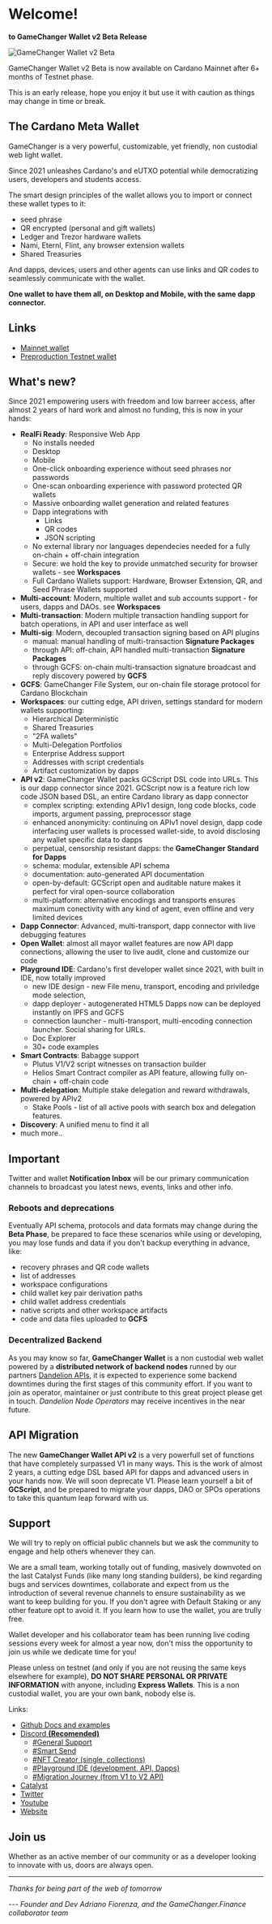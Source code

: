 
# Welcome!

**to GameChanger Wallet v2 Beta Release**

![GameChanger Wallet v2 Beta](/gcw-logo-300x85.png "GameChanger Wallet v2 Beta")

GameChanger Wallet v2 Beta is now available on Cardano Mainnet after 6+ months of Testnet phase.

This is an early release, hope you enjoy it but use it with caution as things may change in time or break.

## The Cardano Meta Wallet

GameChanger is a very powerful, customizable, yet friendly, non custodial web light wallet. 

Since 2021 unleashes Cardano's and eUTXO potential while democratizing users, developers and students access.

The smart design principles of the wallet allows you to import or connect these wallet types to it:
 - seed phrase
 - QR encrypted (personal and gift wallets) 
 - Ledger and Trezor hardware wallets 
 - Nami, Eternl, Flint, any browser extension wallets
 - Shared Treasuries
 
 And dapps, devices, users and other agents can use links and QR codes to seamlessly communicate with the wallet.

 **One wallet to have them all, on Desktop and Mobile, with the same dapp connector.**

## Links

- [Mainnet wallet](https://beta-wallet.gamechanger.finance/)
- [Preproduction Testnet wallet](https://beta-preprod-wallet.gamechanger.finance/)

## What's new?

Since 2021 empowering users with freedom and low barreer access, after almost 2 years of hard work and almost no funding, this is now in your hands:

-  **RealFi Ready**: Responsive Web App
    - No installs needed
    - Desktop
    - Mobile
    - One-click onboarding experience without seed phrases nor passwords    
    - One-scan  onboarding experience with password protected QR wallets
    - Massive onboarding wallet generation and related features
    - Dapp integrations with 
        - Links
        - QR codes 
        - JSON scripting
    - No external library nor languages dependecies needed for a fully on-chain + off-chain integration    
    - Secure: we hold the key to provide unmatched security for browser wallets - see  **Workspaces** 
    - Full Cardano Wallets support: Hardware, Browser Extension, QR, and Seed Phrase Wallets supported
-  **Multi-account**: Modern, multiple wallet and sub accounts support - for users, dapps and DAOs. see **Workspaces**
-  **Multi-transaction**: Modern multiple transaction handling support for batch operations, in API and user interface as well
-  **Multi-sig**: Modern, decoupled transaction signing based on API plugins
    - manual: manual handling of multi-transaction **Signature Packages** 
    - through API: off-chain, API handled multi-transaction **Signature Packages** 
    - through GCFS: on-chain multi-transaction signature broadcast and reply discovery powered by **GCFS**
-  **GCFS**: GameChanger File System, our on-chain file storage protocol for Cardano Blockchain
-  **Workspaces**: our cutting edge, API driven, settings standard for modern wallets supporting:
    - Hierarchical Deterministic
    - Shared Treasuries
    - "2FA wallets"
    - Multi-Delegation Portfolios
    - Enterprise Address support
    - Addresses with script credentials
    - Artifact customization by dapps     
-  **API v2**: GameChanger Wallet packs GCScript DSL code into URLs. This is our dapp connector since 2021.
    GCScript now is a feature rich low code JSON based DSL, an entire Cardano library as dapp connector
    - complex scripting: extending APIv1 design, long code blocks, code imports, argument passing, preprocessor stage
    - enhanced anonymicity: continuing on APIv1 novel design, dapp code interfacing user wallets is processed wallet-side, to avoid disclosing any wallet specific data to dapps
    - perpetual, censorship resistant dapps: the **GameChanger Standard for Dapps**
    - schema: modular, extensible API schema
    - documentation: auto-generated API documentation
    - open-by-default: GCScript open and auditable nature makes it perfect for viral open-source collaboration
    - multi-platform: alternative encodings and transports ensures maximum conectivity with any kind of agent, even offline and very limited devices
-  **Dapp Connector**: Advanced, multi-transport, dapp connector with live debugging features
-  **Open Wallet**: almost all mayor wallet features are now API dapp connections, allowing the user to live audit, clone and customize our code
-  **Playground IDE**: Cardano's first developer wallet since 2021, with built in IDE, now totally improved
    - new IDE design - new File menu, transport, encoding and priviledge mode selection, 
    - dapp deployer -  autogenerated HTML5 Dapps now can be deployed instantly on IPFS and GCFS
    - connection launcher - multi-transport, multi-encoding connection launcher. Social sharing for URLs.
    - Doc Explorer
    - 30+ code examples 
-  **Smart Contracts**: Babagge support
    - Plutus V1/V2 script witnesses on transaction builder
    - Helios Smart Contract compiler as API feature, allowing fully on-chain + off-chain code
-  **Multi-delegation**: Multiple stake delegation and reward withdrawals, powered by APIv2
    - Stake Pools - list of all active pools with search box and delegation features. 
-  **Discovery**: A unified menu to find it all
-  much more..


## Important

Twitter and wallet **Notification Inbox** will be our primary communication channels to broadcast you latest news, events, links and other info.

### Reboots and deprecations

Eventually API schema, protocols and data formats may change during the **Beta Phase**, be prepared to face these scenarios while using
or developing, you may lose funds and data if you don't backup everything in advance, like:
* recovery phrases and QR code wallets
* list of addresses
* workspace configurations
* child wallet key pair derivation paths
* child wallet address credentials
* native scripts and other workspace artifacts
* code and data files uploaded to **GCFS**

### Decentralized Backend

As you may know so far, **GameChanger Wallet** is a non custodial web wallet powered by a **distributed network of backend nodes** 
runned by our partners [Dandelion APIs](https://dandelion.link), it is expected to experience some backend downtimes during the first stages of this community effort.
If you want to join as operator, maintainer or just contribute to this great project please get in touch. *Dandelion Node Operators* may receive incentives in the near future.

## API Migration

The new **GameChanger Wallet API v2** is a very powerfull set of functions that have completely surpassed V1 in many ways. 
This is the work of almost 2 years, a cutting edge DSL based API for dapps and advanced users in your hands now. 
We will soon deprecate V1. Please learn yourself a bit of **GCScript**, and be prepared to migrate your dapps, DAO or SPOs 
operations to take this quantum leap forward with us.

## Support

We will try to reply on official public channels but we ask the community to engage and help others whenever they can. 

We are a small team, working totally out of funding, masively downvoted on the last Catalyst Funds (like many long standing builders), be kind regarding bugs and services downtimes, collaborate and expect from us the introduction of several revenue channels to ensure sustainability as we want to keep building for you. If you don't agree with Default Staking or any other feature opt to avoid it. If you learn how to use the wallet, you are trully free. 

Wallet developer and his collaborator team has been running live coding sessions every week for almost a year now, don't miss the opportunity to join us while we dedicate time for you!

Please unless on testnet (and only if you are not reusing the same keys elsewhere for example), **DO NOT SHARE PERSONAL OR PRIVATE INFORMATION** with anyone, including **Express Wallets**. 
This is a non custodial wallet, you are your own bank, nobody else is.

Links:
* [Github Docs and examples](https://github.com/GameChangerFinance/gamechanger.wallet)
* [Discord **(Recomended)**](https://dsc.gg/gamechanger)
    * [#General Support](https://discord.com/channels/912354788795109396/912357076284604448)
    * [#Smart Send](https://discord.com/channels/912354788795109396/921686004514054194)
    * [#NFT Creator (single, collections)](https://discord.com/channels/912354788795109396/921686703410913311)
    * [#Playground IDE (development, API, Dapps)](https://discord.com/channels/912354788795109396/921687306241458207)
    * [#Migration Journey (from V1 to V2 API)](https://discord.com/channels/912354788795109396/1072546593665990776)
* [Catalyst](catalyst/CATALYST.md)
* [Twitter](https://twitter.com/GameChangerOk)
* [Youtube](https://youtube.com/@gamechanger.finance)
* [Website](https://gamechanger.finance)

## Join us

Whether as an active member of our community or as a developer looking to innovate with us, doors are always open.


---

*Thanks for being part of the web of tomorrow*
    
*--- Founder and Dev Adriano Fiorenza, and the GameChanger.Finance collaborator team*
